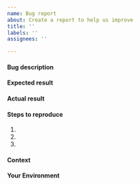 ```yaml
---
name: Bug report
about: Create a report to help us improve
title: ''
labels: ''
assignees: ''

---
```


<!-- Give a title explaining the bug/issue -->
#### Bug description
<!-- Describe the issue that you are having -->

#### Expected result
<!-- What should be the expected result? -->

#### Actual result
<!-- What is the result now? -->

#### Steps to reproduce
<!-- If applicable -->

1.
2.
3.
#### Context
<!--- How has this issue affected you? What are you trying to accomplish? -->
<!--- Providing context helps us come up with a solution that is most useful in the real world -->

#### Your Environment
<!--- Include as many relevant details about the environment you experienced the bug in -->
